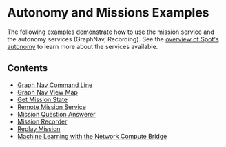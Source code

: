 <!--
Copyright (c) 2021 Boston Dynamics, Inc.  All rights reserved.

Downloading, reproducing, distributing or otherwise using the SDK Software
is subject to the terms and conditions of the Boston Dynamics Software
Development Kit License (20191101-BDSDK-SL).
-->

# Autonomy and Missions Examples

The following examples demonstrate how to use the mission service and the autonomy services (GraphNav, Recording). See the [overview of Spot's autonomy](../../../docs/concepts/autonomy/README.md) to learn more about the services available.

## Contents

* [Graph Nav Command Line](../graph_nav_command_line/README.md)
* [Graph Nav View Map](../graph_nav_view_map/README.md)
* [Get Mission State](../get_mission_state/README.md)
* [Remote Mission Service](../remote_mission_service/README.md)
* [Mission Question Answerer](../mission_question_answerer/README.md)
* [Mission Recorder](../mission_recorder/README.md)
* [Replay Mission](../replay_mission/README.md)
* [Machine Learning with the Network Compute Bridge](../network_compute_bridge/README.md)